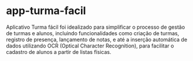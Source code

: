 # app-turma-facil
Aplicativo Turma fácil foi idealizado para simplificar o processo de gestão de turmas e alunos, incluindo funcionalidades como criação de turmas, registro de presença, lançamento de notas, e até a inserção automática de dados utilizando OCR (Optical Character Recognition), para facilitar o cadastro de alunos a partir de listas físicas.
